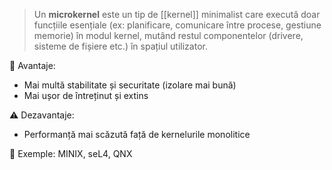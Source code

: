 
> Un **microkernel** este un tip de [[kernel]] minimalist care execută doar funcțiile esențiale (ex: planificare, comunicare între procese, gestiune memorie) în modul kernel, mutând restul componentelor (drivere, sisteme de fișiere etc.) în spațiul utilizator.

🎯 Avantaje:
- Mai multă stabilitate și securitate (izolare mai bună)
- Mai ușor de întreținut și extins

⚠️ Dezavantaje:
- Performanță mai scăzută față de kernelurile monolitice

📌 Exemple: MINIX, seL4, QNX

